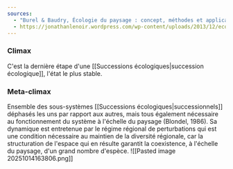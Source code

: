```yaml
---
sources:
  - "Burel & Baudry, Écologie du paysage : concept, méthodes et applications (2nde édition)"
  - https://jonathanlenoir.wordpress.com/wp-content/uploads/2013/12/ecologie-du-paysage.pdf
---
```

### Climax

C'est la dernière étape d'une [[Successions écologiques|succession écologique]], l'état le plus stable.

### Meta-climax

Ensemble des sous-systèmes [[Successions écologiques|successionnels]] déphasés les uns par rapport aux autres, mais tous également nécessaire au fonctionnement du système à l'échelle du paysage (Blondel, 1986).
Sa dynamique est entretenue par le régime régional de perturbations qui est une condition nécessaire au maintien de la diversité régionale, car la structuration de l'espace qui en résulte garantit la coexistence, à l'échelle du paysage, d'un grand nombre d'espèce.
![[Pasted image 20251014163806.png]]
